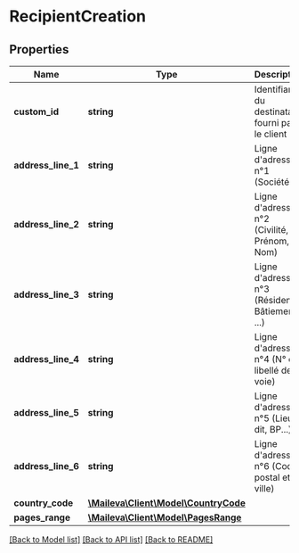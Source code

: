 # RecipientCreation

## Properties
Name | Type | Description | Notes
------------ | ------------- | ------------- | -------------
**custom_id** | **string** | Identifiant du destinataire fourni par le client | [optional] 
**address_line_1** | **string** | Ligne d&#x27;adresse n°1 (Société) | [optional] 
**address_line_2** | **string** | Ligne d&#x27;adresse n°2 (Civilité, Prénom, Nom) | [optional] 
**address_line_3** | **string** | Ligne d&#x27;adresse n°3 (Résidence, Bâtiement ...) | [optional] 
**address_line_4** | **string** | Ligne d&#x27;adresse n°4 (N° et libellé de la voie) | [optional] 
**address_line_5** | **string** | Ligne d&#x27;adresse n°5 (Lieu dit, BP...) | [optional] 
**address_line_6** | **string** | Ligne d&#x27;adresse n°6 (Code postal et ville) | 
**country_code** | [**\Maileva\Client\Model\CountryCode**](CountryCode.md) |  | 
**pages_range** | [**\Maileva\Client\Model\PagesRange**](PagesRange.md) |  | [optional] 

[[Back to Model list]](../../README.md#documentation-for-models) [[Back to API list]](../../README.md#documentation-for-api-endpoints) [[Back to README]](../../README.md)

